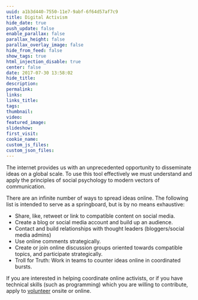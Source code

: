 ```yaml
---
uuid: a1b3d440-7550-11e7-9abf-6f64d57af7c9
title: Digital Activism
hide_date: true
push_update: false
enable_parallax: false
parallax_height: false
parallax_overlay_image: false
hide_from_feed: false
show_tags: true
html_injection_disable: true
center: false
date: 2017-07-30 13:58:02
hide_title:
description:
permalink:
links:
links_title:
tags:
thumbnail:
video:
featured_image:
slideshow:
first_visit:
cookie_name:
custom_js_files:
custom_json_files:
---
```

The internet provides us with an unprecedented opportunity to disseminate ideas on a global scale. To use this tool effectively we must understand and apply the principles of social psychology to modern vectors of communication.

There are an infinite number of ways to spread ideas online. The following list is intended to serve as a springboard, but is by no means exhaustive:

* Share, like, retweet or link to compatible content on social media.
* Create a blog or social media account and build up an audience.
* Contact and build relationships with thought leaders (bloggers/social media admins)
* Use online comments strategically.
* Create or join online discussion groups oriented towards compatible topics, and participate strategically.
* Troll for Truth: Work in teams to counter ideas online in coordinated bursts.

 If you are interested in helping coordinate online activists, or if you have technical skills (such as programming) which you are willing to contribute, apply to [volunteer](/volunteer) onsite or online.